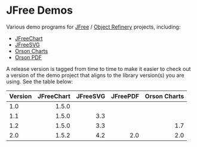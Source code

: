 # JFree Demos

Various demo programs for [JFree](http://www.jfree.org) / [Object Refinery](http://www.object-refinery.com) projects, including:

* [JFreeChart](https://github.com/jfree/jfreechart)
* [JFreeSVG](https://github.com/jfree/jfreesvg)
* [Orson Charts](https://github.com/jfree/orson-charts)
* [Orson PDF](https://github.com/jfree/orsonpdf)

A release version is tagged from time to time to make it easier to check out a version of the demo project that aligns to the library version(s) you are using.  See the table below:

| Version        | JFreeChart | JFreeSVG | JFreePDF     |Orson Charts  | 
| -------------- | ----------:| --------:| ------------:| ------------:|
| 1.0            | 1.5.0      |          |              |              |
| 1.1            | 1.5.0      | 3.3      |              |              |
| 1.2            | 1.5.0      | 3.3      |              | 1.7          |
| 2.0            | 1.5.2      | 4.2      | 2.0          | 2.0          |
